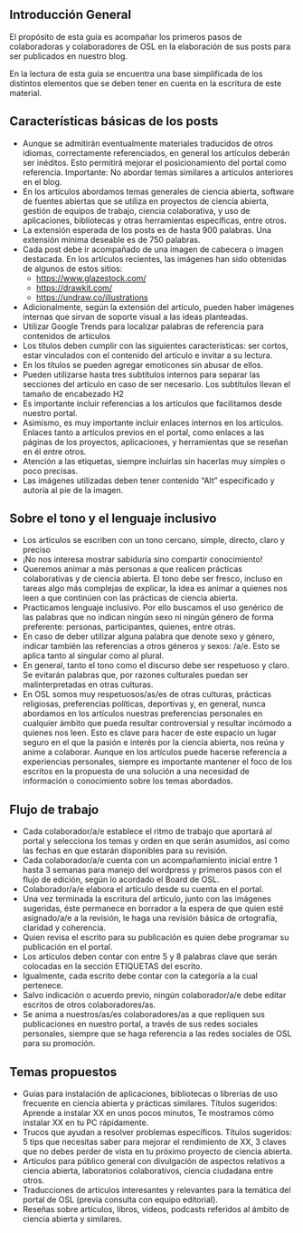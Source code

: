 <!--
.. title: Guía Editorial para creación de Artículos
.. slug: guide-es
.. date: 2019-04-08
.. author: Mariangela Petrizzo
.. tags: open science
.. category: open science
.. link: 
.. description: 
.. type: text
-->

<!-- # [ES] Guía Editorial para creación de Artículos -->

## Introducción General

El propósito de esta guía es acompañar los primeros pasos de colaboradoras y colaboradores de OSL en la elaboración de sus posts para ser publicados en nuestro blog.

En la lectura de esta guía se encuentra una base simplificada de los distintos elementos que se deben tener en cuenta en la escritura de este material.

## Características básicas de los posts

- Aunque se admitirán eventualmente materiales traducidos de otros idiomas, correctamente referenciados, en general los artículos deberán ser inéditos. Esto permitirá mejorar el posicionamiento del portal como referencia. Importante: No abordar temas similares a artículos anteriores en el blog.
- En los artículos abordamos temas generales de ciencia abierta, software de fuentes abiertas que se utiliza en proyectos de ciencia abierta, gestión de equipos de trabajo, ciencia colaborativa, y uso de aplicaciones, bibliotecas y otras herramientas específicas, entre otros.
- La extensión esperada de los posts es de hasta 900 palabras. Una extensión mínima deseable es de 750 palabras.
- Cada post debe ir acompañado de una imagen de cabecera o imagen destacada. En los artículos recientes, las imágenes han sido obtenidas de algunos de estos sitios:
  - <https://www.glazestock.com/>
  - <https://drawkit.com/>
  - <https://undraw.co/illustrations>
- Adicionalmente, según la extensión del artículo, pueden haber imágenes internas que sirvan de soporte visual a las ideas planteadas.
- Utilizar Google Trends para localizar palabras de referencia para contenidos de artículos
- Los títulos deben cumplir con las siguientes características: ser cortos, estar vinculados con el contenido del artículo e invitar a su lectura.
- En los títulos se pueden agregar emoticones sin abusar de ellos.
- Pueden utilizarse hasta tres subtítulos internos para separar las secciones del artículo en caso de ser necesario. Los subtítulos llevan el tamaño de encabezado H2
- Es importante incluir referencias a los artículos que facilitamos desde nuestro portal.
- Asimismo, es muy importante incluir enlaces internos en los artículos. Enlaces tanto a artículos previos en el portal, como enlaces a las páginas de los proyectos, aplicaciones, y herramientas que se reseñan en él entre otros.
- Atención a las etiquetas, siempre incluirlas sin hacerlas muy simples o poco precisas.
- Las imágenes utilizadas deben tener contenido “Alt” especificado y autoría al pie de la imagen.

## Sobre el tono y el lenguaje inclusivo

- Los artículos se escriben con un tono cercano, simple, directo, claro y preciso
- ¡No nos interesa mostrar sabiduría sino compartir conocimiento!
- Queremos animar a más personas a que realicen prácticas colaborativas y de ciencia abierta. El tono debe ser fresco, incluso en tareas algo más complejas de explicar, la idea es animar a quienes nos leen a que continúen con las prácticas de ciencia abierta.
- Practicamos lenguaje inclusivo. Por ello buscamos el uso genérico de las palabras que no indican ningún sexo ni ningún género de forma preferente: personas, participantes, quienes, entre otras.
- En caso de deber utilizar alguna palabra que denote sexo y género, indicar también las referencias a otros géneros y sexos: /a/e. Esto se aplica tanto al singular como al plural.
- En general, tanto el tono como el discurso debe ser respetuoso y claro. Se evitarán palabras que, por razones culturales puedan ser malinterpretadas en otras culturas.
- En OSL somos muy respetuosos/as/es de otras culturas, prácticas religiosas, preferencias políticas, deportivas y, en general, nunca abordamos en los artículos nuestras preferencias personales en cualquier ámbito que pueda resultar controversial y resultar incómodo a quienes nos leen. Esto es clave para hacer de este espacio un lugar seguro en el que la pasión e interés por la ciencia abierta, nos reúna y anime a colaborar.
   Aunque en los artículos puede hacerse referencia a experiencias personales, siempre es importante mantener el foco de los escritos en la propuesta de una solución a una necesidad de información o conocimiento sobre los temas abordados.

## Flujo de trabajo

- Cada colaborador/a/e establece el ritmo de trabajo que aportará al portal y selecciona los temas y orden en que serán asumidos, así como las fechas en que estarán disponibles para su revisión.
- Cada colaborador/a/e cuenta con un acompañamiento inicial entre 1 hasta 3 semanas para manejo del wordpress y primeros pasos con el flujo de edición, según lo acordado el Board de OSL.
- Colaborador/a/e elabora el artículo desde su cuenta en el portal.
- Una vez terminada la escritura del artículo, junto con las imágenes sugeridas, éste permanece en borrador a la espera de que quien esté asignado/a/e a la revisión, le haga una revisión básica de ortografía, claridad y coherencia.
- Quien revisa el escrito para su publicación es quien debe programar su publicación en el portal.
- Los artículos deben contar con entre 5 y 8 palabras clave que serán colocadas en la sección ETIQUETAS del escrito.
- Igualmente, cada escrito debe contar con la categoría a la cual pertenece.
- Salvo indicación o acuerdo previo, ningún colaborador/a/e debe editar escritos de otros colaboradores/as.
- Se anima a nuestros/as/es colaboradores/as a que repliquen sus publicaciones en nuestro portal, a través de sus redes sociales personales, siempre que se haga referencia a las redes sociales de OSL para su promoción.

## Temas propuestos

- Guías para instalación de aplicaciones, bibliotecas o librerías de uso frecuente en ciencia abierta y prácticas similares. Títulos sugeridos: Aprende a instalar XX en unos pocos minutos, Te mostramos cómo instalar XX en tu PC rápidamente.
- Trucos que ayudan a resolver problemas específicos. Títulos sugeridos: 5 tips que necesitas saber para mejorar el rendimiento de XX,  3 claves que no debes perder de vista en tu próximo proyecto de ciencia abierta.
- Artículos para público general con divulgación de aspectos relativos a ciencia abierta, laboratorios colaborativos, ciencia ciudadana entre otros.
- Traducciones de artículos interesantes y relevantes para la temática del portal de OSL (previa consulta con equipo editorial).
- Reseñas sobre artículos, libros, videos, podcasts referidos al ámbito de ciencia abierta y similares.
